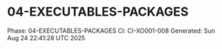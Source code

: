 # 04-EXECUTABLES-PACKAGES
Phase: 04-EXECUTABLES-PACKAGES
CI: CI-XO001-008
Generated: Sun Aug 24 22:41:28 UTC 2025
